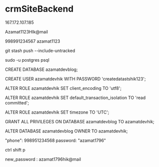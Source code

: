 # crmSiteBackend
167.172.107.185

Azamat1123HIk@mail

998991234567
azamat1123


git stash push --include-untracked



sudo -u postgres psql


CREATE DATABASE azamatdevblog;


CREATE USER azamatdevhik WITH PASSWORD 'createdatastshik123';

ALTER ROLE azamatdevhik SET client_encoding TO 'utf8';

ALTER ROLE azamatdevhik SET default_transaction_isolation TO 'read committed';

ALTER ROLE azamatdevhik SET timezone TO 'UTC';

GRANT ALL PRIVILEGES ON DATABASE azamatdevblog TO azamatdevhik;

ALTER DATABASE azamatdevblog OWNER TO azamatdevhik;


 "phone": 998951234568
 password: "azamat1796"


 ctrl shift p



 new_password : azamat1796hik@mail
 